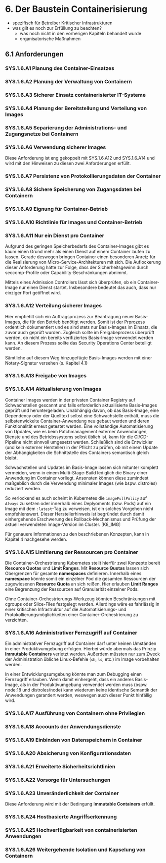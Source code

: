 # 6. Der Baustein Containerisierung

- spezifisch für Betreiber Kritischer Infrastrukturen
- was gilt es noch zur Erfüllung zu beachten?
  - was noch nicht in den vorherigen Kapiteln behandelt wurde
  - organisatorische Maßnahmen

## 6.1 Anforderungen

### SYS.1.6.A1 Planung des Container-Einsatzes

### SYS.1.6.A2 Planung der Verwaltung von Containern

### SYS.1.6.A3 Sicherer Einsatz containerisierter IT-Systeme

### SYS.1.6.A4 Planung der Bereitstellung und Verteilung von Images

### SYS.1.6.A5 Separierung der Administrations- und Zugangsnetze bei Containern

### SYS.1.6.A6 Verwendung sicherer Images

Diese Anforderung ist eng gekoppelt mit SYS.1.6.A12 und SYS.1.6.A14 und wird mit den Hinweisen zu diesen zwei Anforderungen erfüllt.

### SYS.1.6.A7 Persistenz von Protokollierungsdaten der Container

### SYS.1.6.A8 Sichere Speicherung von Zugangsdaten bei Containern


### SYS.1.6.A9 Eignung für Container-Betrieb

### SYS.1.6.A10 Richtlinie für Images und Container-Betrieb 

### SYS.1.6.A11 Nur ein Dienst pro Container

Aufgrund des geringen Speicherbedarfs des Container-Images gibt es kaum einen Grund mehr als einen Dienst auf einem Container laufen zu lassen. Gerade deswegen bringen Container einen besonderen Anreiz für die Realisierung von Micro-Service-Architekturen mit sich.
Die Auflockerung dieser Anforderung hätte zur Folge, dass der Sicherheitsgewinn durch seccomp-Profile oder Capability-Beschränkungen abnimmt.

Mittels eines Admission Controllers lässt sich überprüfen, ob ein Container-Image nur einen Dienst startet. Insbesondere bedeutet das auch, dass nur einziger Port geöffnet wird.

### SYS.1.6.A12 Verteilung sicherer Images

Hier empfiehlt sich ein Auftragsprozess zur Beantragung neuer Basis-Images, die für den Betrieb benötigt werden. Somit ist der Prprozess ordentlich dokumentiert und es sind stets nur Basis-Images im Einsatz, die zuvor auch geprüft wurden. Zugleich sollte im Freigabeprozess überprüft werden, ob nicht ein bereits verifiziertes Basis-Image verwendet werden kann. An diesem Prozess sollte das Security Operations Center beteiligt werden.

Sämtliche auf diesem Weg hinzugefügte Basis-Images werden mit einer Notary-Signatur versehen (s. Kapitel 4.1)

### SYS.1.6.A13 Freigabe von Images

### SYS.1.6.A14 Aktualisierung von Images

Container Images werden in der privaten Container Registry auf Schwachstellen gescannt und falls erforderlich aktuallisierte Basis-Images geprüft und heruntergeladen. Unabhängig davon, ob das Basis-Image, eine Dependency oder der Quelltext selbst eine Schwachstelle enthält, muss die selbstenwickelte Container-Anwendung neu gebaut werden und deren Funktionalität erneut getestet werden. Eine vollständige Automatisierung von Updates, wie es beim Patchmanagement externer Anwendungen, Dienste und des Betriebssystems selbst üblich ist, kann für die CI/CD-Pipeline nicht sinnvoll umgesetzt werden. Schließlich sind die Entwickler (und kein externer Hersteller) in der Pflicht zu prüfen, ob mit einem Update der Abhängigkeiten die Schnittstelle des Containers semantisch gleich bleibt.

Schwachstellen und Updates im Basis-Image lassen sich mitunter komplett vermeiden, wenn in einem Multi-Stage-Build lediglich die Binary einer Anwendung im Container vorliegt. Ansonsten können diese zumindest maßgeblich durch die Verwendung minimaler Images (wie bspw. distroles) reduziert werden.

So verlockend es auch scheint in Kubernetes die ``imagePullPolicy`` auf ``Always`` zu setzen oder innerhalb eines Deplyoments (bzw. Pods) auf ein Image mit dem ``:latest``-Tag zu verweisen, ist ein solches Vorgehen nicht empfehlenswert. Dieser Herstellerhinweis ist begründet durch damit einhergehende Erschwerung des Rollback-Mechanismus und Prüfung der aktuell verwendeten Image-Version im Cluster. [K8_IMG]

Für genauere Informationen zu den beschriebenen Konzepten, kann in Kapitel 4 nachgesehe werden.

### SYS.1.6.A15 Limitierung der Ressourcen pro Container

Die Container-Orchestrierung Kubernetes stellt hierfür zwei Konzepte bereit **Resource Quotas** und **Limit Ranges**. Mit **Resource Quotas** lassen sich Obergrenzen für gesamte **namespaces** definieren. Innerhalb eines **namespace** könnte somit ein einzelner Pod die gesamten Ressourcen der zugewiesenen **Resource Quota** an sich reißen. Hier erlauben **Limit Ranges** eine Begrenzung der Ressourcen auf Granularität einzelner Pods. 

Ohne Container-Orchestrierungs-Werkzeug könnten Beschränkungen mit cgroups oder Slice-Files festgelegt werden. Allerdings wäre es fahrlässig in einer kritischen Infrastruktur auf die Automatisierungs- und Protokollierungsmöglichkeiten einer Container-Orchestrierung zu verzichten.

### SYS.1.6.A16 Administrativer Fernzugriff auf Container

Ein administrativer Fernzugriff auf Container darf unter keinen Umständen in einer Produktivumgebung erfolgen. Hierbei würde abermals das Prinzip **Immutable Containers** verletzt werden. Außerdem müssten nur zum Zweck der Administration übliche Linux-Befehle (``sh``, ``ls``, etc.) im Image vorbehalten werden.

In einer Entwicklungsumgebung könnte man zum Debugging einen Fernzugriff erlauben. Wenn damit einhergeht, dass ein anderes Basis-Image, als in der Produktivumgebung verwendet werden muss (bspw. node:18 und distroles/node) kann wiederum keine identische Semantik der Anwendungen garantiert werden, weswegen auch dieser Punkt hinfällig wird.

### SYS.1.6.A17 Ausführung von Containern ohne Privilegien


### SYS.1.6.A18 Accounts der Anwendungsdienste


### SYS.1.6.A19 Einbinden von Datenspeichern in Container


### SYS.1.6.A20 Absicherung von Konfigurationsdaten


### SYS.1.6.A21 Erweiterte Sicherheitsrichtlinien


### SYS.1.6.A22 Vorsorge für Untersuchungen

### SYS.1.6.A23 Unveränderlichkeit der Container

Diese Anforderung wird mit der Bedingung **Immutable Containers** erfüllt.

### SYS.1.6.A24 Hostbasierte Angriffserkennung


### SYS.1.6.A25 Hochverfügbarkeit von containerisierten Anwendungen


### SYS.1.6.A26 Weitergehende Isolation und Kapselung von Containern 
